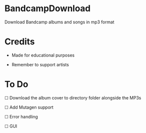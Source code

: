 # BandcampDownload
Download Bandcamp albums and songs in mp3 format 

# Credits
- Made for educational purposes 

- Remember to support artists 

# To Do
☐ Download the album cover to directory folder alongside the MP3s 

☐ Add Mutagen support 

☐ Error handling

☐ GUI

